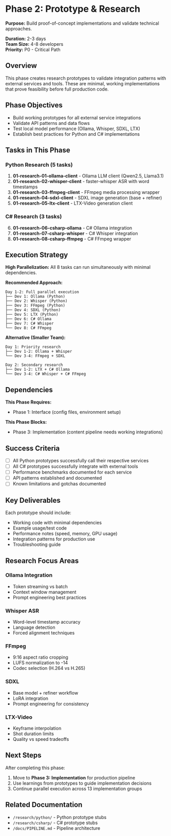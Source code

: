 # Phase 2: Prototype & Research

**Purpose:** Build proof-of-concept implementations and validate technical approaches.

**Duration:** 2-3 days  
**Team Size:** 4-8 developers  
**Priority:** P0 - Critical Path

## Overview

This phase creates research prototypes to validate integration patterns with external services and tools. These are minimal, working implementations that prove feasibility before full production code.

## Phase Objectives

- Build working prototypes for all external service integrations
- Validate API patterns and data flows
- Test local model performance (Ollama, Whisper, SDXL, LTX)
- Establish best practices for Python and C# implementations

## Tasks in This Phase

### Python Research (5 tasks)
1. **01-research-01-ollama-client** - Ollama LLM client (Qwen2.5, Llama3.1)
2. **01-research-02-whisper-client** - faster-whisper ASR with word timestamps
3. **01-research-03-ffmpeg-client** - FFmpeg media processing wrapper
4. **01-research-04-sdxl-client** - SDXL image generation (base + refiner)
5. **01-research-05-ltx-client** - LTX-Video generation client

### C# Research (3 tasks)
6. **01-research-06-csharp-ollama** - C# Ollama integration
7. **01-research-07-csharp-whisper** - C# Whisper integration
8. **01-research-08-csharp-ffmpeg** - C# FFmpeg wrapper

## Execution Strategy

**High Parallelization:**
All 8 tasks can run simultaneously with minimal dependencies.

**Recommended Approach:**
```
Day 1-2: Full parallel execution
├── Dev 1: Ollama (Python)
├── Dev 2: Whisper (Python)
├── Dev 3: FFmpeg (Python)
├── Dev 4: SDXL (Python)
├── Dev 5: LTX (Python)
├── Dev 6: C# Ollama
├── Dev 7: C# Whisper
└── Dev 8: C# FFmpeg
```

**Alternative (Smaller Team):**
```
Day 1: Priority research
├── Dev 1-2: Ollama + Whisper
└── Dev 3-4: FFmpeg + SDXL

Day 2: Secondary research
├── Dev 1-2: LTX + C# Ollama
└── Dev 3-4: C# Whisper + C# FFmpeg
```

## Dependencies

**This Phase Requires:**
- Phase 1: Interface (config files, environment setup)

**This Phase Blocks:**
- Phase 3: Implementation (content pipeline needs working integrations)

## Success Criteria

- [ ] All Python prototypes successfully call their respective services
- [ ] All C# prototypes successfully integrate with external tools
- [ ] Performance benchmarks documented for each service
- [ ] API patterns established and documented
- [ ] Known limitations and gotchas documented

## Key Deliverables

Each prototype should include:
- Working code with minimal dependencies
- Example usage/test code
- Performance notes (speed, memory, GPU usage)
- Integration patterns for production use
- Troubleshooting guide

## Research Focus Areas

### Ollama Integration
- Token streaming vs batch
- Context window management
- Prompt engineering best practices

### Whisper ASR
- Word-level timestamp accuracy
- Language detection
- Forced alignment techniques

### FFmpeg
- 9:16 aspect ratio cropping
- LUFS normalization to -14
- Codec selection (H.264 vs H.265)

### SDXL
- Base model + refiner workflow
- LoRA integration
- Prompt engineering for consistency

### LTX-Video
- Keyframe interpolation
- Shot duration limits
- Quality vs speed tradeoffs

## Next Steps

After completing this phase:
1. Move to **Phase 3: Implementation** for production pipeline
2. Use learnings from prototypes to guide implementation decisions
3. Continue parallel execution across 13 implementation groups

## Related Documentation

- `/research/python/` - Python prototype stubs
- `/research/csharp/` - C# prototype stubs
- `/docs/PIPELINE.md` - Pipeline architecture
